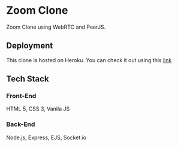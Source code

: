 # Zoom Clone

Zoom Clone using WebRTC and PeerJS.

## Deployment

This clone is hosted on Heroku. You can check it out using this [link](https://zoom-clone-5fdcf.herokuapp.com/)

## Tech Stack

### Front-End

HTML 5, CSS 3, Vanila JS

### Back-End

Node.js, Express, EJS, Socket.io
